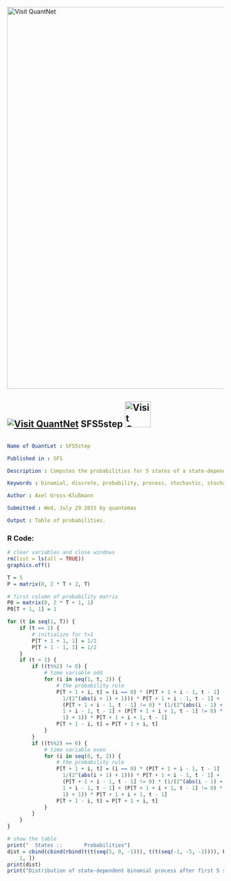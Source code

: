 
[<img src="https://github.com/QuantLet/Styleguide-and-FAQ/blob/master/pictures/banner.png" width="888" alt="Visit QuantNet">](http://quantlet.de/)

## [<img src="https://github.com/QuantLet/Styleguide-and-FAQ/blob/master/pictures/qloqo.png" alt="Visit QuantNet">](http://quantlet.de/) **SFS5step** [<img src="https://github.com/QuantLet/Styleguide-and-FAQ/blob/master/pictures/QN2.png" width="60" alt="Visit QuantNet 2.0">](http://quantlet.de/)

```yaml

Name of QuantLet : SFS5step

Published in : SFS

Description : Computes the probabilities for 5 states of a state-dependent binomial process.

Keywords : binomial, discrete, probability, process, stochastic, stochastic-process

Author : Axel Gross-Klußmann

Submitted : Wed, July 29 2015 by quantomas

Output : Table of probabilities.

```


### R Code:
```r
# clear variables and close windows
rm(list = ls(all = TRUE))
graphics.off()

T = 5
P = matrix(0, 2 * T + 2, T)

# first column of probability matrix
P0 = matrix(0, 2 * T + 1, 1)
P0[T + 1, 1] = 1

for (t in seq(1, T)) {
    if (t == 1) {
        # initialize for t=1
        P[T + 1 + 1, 1] = 1/2
        P[T + 1 - 1, 1] = 1/2
    }
    if (t > 1) {
        if ((t%%2) != 0) {
            # time variable odd
            for (i in seq(1, t, 2)) {
                # the probability rule
                P[T + 1 + i, t] = (i == 0) * (P[T + 1 + i - 1, t - 1] != 0) * (1 - 
                  1/(2^(abs(i + 1) + 1))) * P[T + 1 + i - 1, t - 1] + (i != 0) * 
                  (P[T + 1 + i - 1, t - 1] != 0) * (1/(2^(abs(i - 1) + 1))) * P[T + 
                  1 + i - 1, t - 1] + (P[T + 1 + i + 1, t - 1] != 0) * (1 - 1/2^(abs(i + 
                  1) + 1)) * P[T + 1 + i + 1, t - 1]
                P[T + 1 - i, t] = P[T + 1 + i, t]
            }
        }
        if ((t%%2) == 0) {
            # time variable even
            for (i in seq(0, t, 2)) {
                # the probability rule
                P[T + 1 + i, t] = (i == 0) * (P[T + 1 + i - 1, t - 1] != 0) * (1 - 
                  1/(2^(abs(i + 1) + 1))) * P[T + 1 + i - 1, t - 1] + (i != 0) * 
                  (P[T + 1 + i - 1, t - 1] != 0) * (1/(2^(abs(i - 1) + 1))) * P[T + 
                  1 + i - 1, t - 1] + (P[T + 1 + i + 1, t - 1] != 0) * (1 - 1/2^(abs(i + 
                  1) + 1)) * P[T + 1 + i + 1, t - 1]
                P[T + 1 - i, t] = P[T + 1 + i, t]
            }
        }
    }
}

# show the table
print("  States ::       Probabilities")
dist = cbind(cbind(rbind(t(t(seq(5, 0, -1))), t(t(seq(-1, -5, -1)))), P0), P[1:nrow(P) - 
    1, ])
print(dist)
print("Distribution of state-dependent binomial process after first 5 steps") 

```
